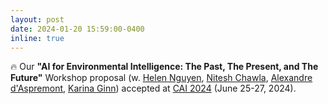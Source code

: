 ```yaml
---
layout: post
date: 2024-01-20 15:59:00-0400
inline: true
---
```


:fire: Our **"AI for Environmental Intelligence: The Past, The Present, and The Future"** Workshop proposal (w. [Helen Nguyen](https://healtheng.illinois.edu/people/thanhnguyen), [Nitesh Chawla](https://niteshchawla.nd.edu/), [Alexandre d'Aspremont](https://www.di.ens.fr/~aspremon/), [Karina Ginn](https://cde.nus.edu.sg/cee/staff/gin-yew-hoong-karina/)) accepted at [CAI 2024](https://ieeecai.org/2024) (June 25-27, 2024).
